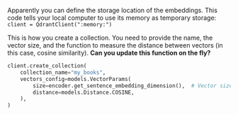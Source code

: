Apparently you can define the storage location of the embeddings. This code tells your local computer to use its memory as temporary storage: `client = QdrantClient(":memory:")`

This is how you create a collection. You need to provide the name, the vector size, and the function to measure the distance between vectors (in this case, cosine similarity). **Can you update this function on the fly?**
```python
client.create_collection(
    collection_name="my_books",
    vectors_config=models.VectorParams(
        size=encoder.get_sentence_embedding_dimension(),  # Vector size is defined by used model
        distance=models.Distance.COSINE,
    ),
)
```

